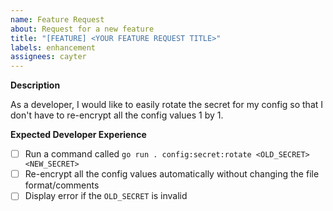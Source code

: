 ```yaml
---
name: Feature Request
about: Request for a new feature
title: "[FEATURE] <YOUR FEATURE REQUEST TITLE>"
labels: enhancement
assignees: cayter
---
```


**Description**

As a developer, I would like to easily rotate the secret for my config so that I don't have to re-encrypt all the config values 1 by 1.

**Expected Developer Experience**

- [ ] Run a command called `go run . config:secret:rotate <OLD_SECRET> <NEW_SECRET>`
- [ ] Re-encrypt all the config values automatically without changing the file format/comments
- [ ] Display error if the `OLD_SECRET` is invalid
